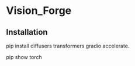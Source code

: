 # Vision_Forge

## Installation
pip install diffusers transformers gradio accelerate.

pip show torch


